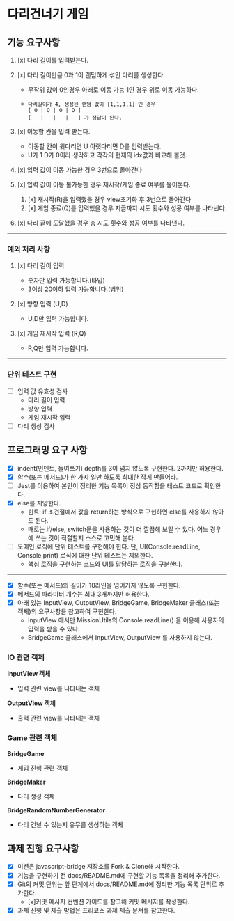 # 다리건너기 게임

## 기능 요구사항

1.  [x] 다리 길이를 입력받는다.
2.  [x] 다리 길이만큼 0과 1이 랜덤하게 섞인 다리를 생성한다.

    - 무작위 값이 0인경우 아래로 이동 가능 1인 경우 위로 이동 가능하다.
    -     다리길이가 4, 생성된 랜덤 값이 [1,1,1,1] 인 경우
          [ O | O | O | O ]
          [   |   |   |   ] 가 정답이 된다.

3.  [x] 이동할 칸을 입력 받는다.

    - 이동할 칸이 윗다리면 U 아랫다리면 D를 입력받는다.
    - U가 1 D가 0이라 생각하고 각각의 현재의 idx값과 비교해 볼것.

4.  [x] 입력 값이 이동 가능한 경우 3번으로 돌아간다
5.  [x] 입력 값이 이동 불가능한 경우 재시작/게임 종료 여부를 물어본다.
    1.  [x] 재시작(R)을 입력했을 경우 view초기화 후 3번으로 돌아간다
    2.  [x] 게임 종료(Q)를 입력했을 경우 지금까지 시도 횟수와 성공 여부를 나타낸다.
6.  [x] 다리 끝에 도달했을 경우 총 시도 횟수와 성공 여부를 나타낸다.

---

### 예외 처리 사항

1. [x] 다리 길이 입력

   - 숫자만 입력 가능합니다.(타입)
   - 3이상 20이하 입력 가능합니다.(범위)

2. [x] 방향 입력 (U,D)

   - U,D만 입력 가능합니다.

3. [x] 게임 재시작 입력 (R,Q)
   - R,Q만 입력 가능합니다.

---

### 단위 테스트 구현

- [ ] 입력 값 유효성 검사
  - 다리 길이 입력
  - 방향 입력
  - 게임 재시작 입력
- [ ] 다리 생성 검사

## 프로그래밍 요구 사항

- [x] indent(인덴트, 들여쓰기) depth를 3이 넘지 않도록 구현한다. 2까지만 허용한다.
- [x] 함수(또는 메서드)가 한 가지 일만 하도록 최대한 작게 만들어라.
- [ ] Jest를 이용하여 본인이 정리한 기능 목록이 정상 동작함을 테스트 코드로 확인한다.
- [x] else를 지양한다.
  - 힌트: if 조건절에서 값을 return하는 방식으로 구현하면 else를 사용하지 않아도 된다.
  - 때로는 if/else, switch문을 사용하는 것이 더 깔끔해 보일 수 있다. 어느 경우에 쓰는 것이 적절할지 스스로 고민해 본다.
- [ ] 도메인 로직에 단위 테스트를 구현해야 한다. 단, UI(Console.readLine, Console.print) 로직에 대한 단위 테스트는 제외한다.
  - 핵심 로직을 구현하는 코드와 UI를 담당하는 로직을 구분한다.

---

- [x] 함수(또는 메서드)의 길이가 10라인을 넘어가지 않도록 구현한다.
- [x] 메서드의 파라미터 개수는 최대 3개까지만 허용한다.
- [x] 아래 있는 InputView, OutputView, BridgeGame, BridgeMaker 클래스(또는 객체)의 요구사항을 참고하여 구현한다.
  - InputView 에서만 MissionUtils의 Console.readLine() 을 이용해 사용자의 입력을 받을 수 있다.
  - BridgeGame 클래스에서 InputView, OutputView 를 사용하지 않는다.

### IO 관련 객체

**InputView 객체**

- 입력 관련 view를 나타내는 객체

**OutputView 객체**

- 출력 관련 view를 나타내는 객체

### Game 관련 객체

**BridgeGame**

- 게임 진행 관련 객체

**BridgeMaker**

- 다리 생성 객체

**BridgeRandomNumberGenerator**

- 다리 건널 수 있는지 유무를 생성하는 객체

## 과제 진행 요구사항

- [x] 미션은 javascript-bridge 저장소를 Fork & Clone해 시작한다.
- [x] 기능을 구현하기 전 docs/README.md에 구현할 기능 목록을 정리해 추가한다.
- [x] Git의 커밋 단위는 앞 단계에서 docs/README.md에 정리한 기능 목록 단위로 추가한다.
  - [x]커밋 메시지 컨벤션 가이드를 참고해 커밋 메시지를 작성한다.
- [x] 과제 진행 및 제출 방법은 프리코스 과제 제출 문서를 참고한다.
